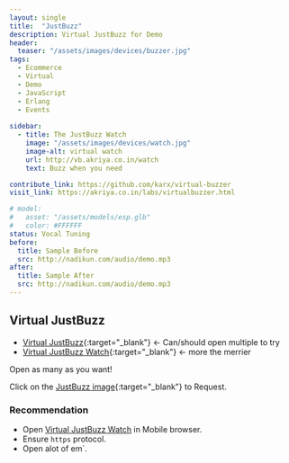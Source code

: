 ```yaml
---
layout: single
title:  "JustBuzz"
description: Virtual JustBuzz for Demo
header:
  teaser: "/assets/images/devices/buzzer.jpg"
tags:
  - Ecommerce
  - Virtual
  - Demo
  - JavaScript
  - Erlang
  - Events
  
sidebar:
  - title: The JustBuzz Watch
    image: "/assets/images/devices/watch.jpg"
    image-alt: virtual watch
    url: http://vb.akriya.co.in/watch
    text: Buzz when you need

contribute_link: https://github.com/karx/virtual-buzzer
visit_link: https://akriya.co.in/labs/virtualbuzzer.html

# model:
#   asset: "/assets/models/esp.glb"
#   color: #FFFFFF
status: Vocal Tuning
before:
  title: Sample Before
  src: http://nadikun.com/audio/demo.mp3
after:
  title: Sample After
  src: http://nadikun.com/audio/demo.mp3
---
```

## Virtual JustBuzz

* [Virtual JustBuzz](https://vb.akriya.co.in){:target="_blank"} <- Can/should open multiple to try
* [Virtual JustBuzz Watch](https://vb.akriya.co.in/watch){:target="_blank"} <- more the merrier

Open as many as you want!

Click on the [JustBuzz image](https://vb.akriya.co.in){:target="_blank"} to Request.


### Recommendation
* Open [Virtual JustBuzz Watch](https://vb.akriya.co.in/watch) in Mobile browser.
* Ensure `https` protocol.
* Open alot of em`.

